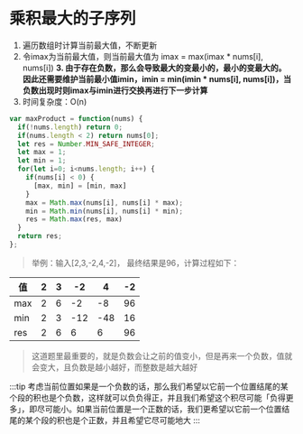 # 乘积最大的子序列

1. 遍历数组时计算当前最大值，不断更新
2. 令imax为当前最大值，则当前最大值为 imax = max(imax * nums[i], nums[i])
**3. 由于存在负数，那么会导致最大的变最小的，最小的变最大的。因此还需要维护当前最小值imin，imin = min(imin * nums[i], nums[i])，当负数出现时则imax与imin进行交换再进行下一步计算**
4. 时间复杂度：O(n)

```js
var maxProduct = function(nums) {
  if(!nums.length) return 0;
  if(nums.length < 2) return nums[0];
  let res = Number.MIN_SAFE_INTEGER;
  let max = 1;
  let min = 1;
  for(let i=0; i<nums.length; i++) {
    if(nums[i] < 0) {
      [max, min] = [min, max]
    }
    max = Math.max(nums[i], nums[i] * max);
    min = Math.min(nums[i], nums[i] * min);
    res = Math.max(res, max)
  }
  return res;
};
```

> 举例：输入[2,3,-2,4,-2]， 最终结果是96，计算过程如下：

|  值 |  2  | 3 | -2 | 4 | -2
|--|--|--|--|--|--|
| max | 2 | 6 | -2 | -8 | 96
| min | 2 | 3 | -12 | -48 | 16
| res | 2 | 6 | 6 | 6 | 96

> 这道题里最重要的，就是负数会让之前的值变小，但是再来一个负数，值就会变大，且负数是越小越好，而整数是越大越好

:::tip
考虑当前位置如果是一个负数的话，那么我们希望以它前一个位置结尾的某个段的积也是个负数，这样就可以负负得正，并且我们希望这个积尽可能「负得更多」，即尽可能小。如果当前位置是一个正数的话，我们更希望以它前一个位置结尾的某个段的积也是个正数，并且希望它尽可能地大
:::